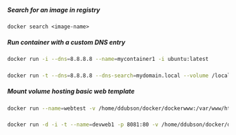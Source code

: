 ##### Search for an image in registry
`docker search <image-name>`

##### Run container with a custom DNS entry
```bash
docker run -i --dns=8.8.8.8 --name=mycontainer1 -i ubuntu:latest
```

###
```bash
docker run -t --dns=8.8.8.8 --dns-search=mydomain.local --volume /local_vol --volume /home/user:/remote_vol --name=mycontainer3 -i ubuntu:latest /bin/bash
```

##### Mount volume hosting basic web template
```bash
docker run --name=webtest -v /home/ddubson/docker/dockerwww:/var/www/html -it centos6:baseweb /bin/bash
```

###
```bash
docker run -d -i -t --name=devweb1 -p 8081:80 -v /home/ddubson/docker/dockerwww:/var/www/html centos6:finalweb1 /bin/bash
```